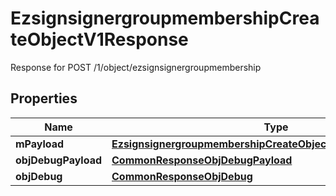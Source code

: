

# EzsignsignergroupmembershipCreateObjectV1Response

Response for POST /1/object/ezsignsignergroupmembership

## Properties

| Name | Type | Description | Notes |
|------------ | ------------- | ------------- | -------------|
|**mPayload** | [**EzsignsignergroupmembershipCreateObjectV1ResponseMPayload**](EzsignsignergroupmembershipCreateObjectV1ResponseMPayload.md) |  |  |
|**objDebugPayload** | [**CommonResponseObjDebugPayload**](CommonResponseObjDebugPayload.md) |  |  [optional] |
|**objDebug** | [**CommonResponseObjDebug**](CommonResponseObjDebug.md) |  |  [optional] |



